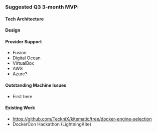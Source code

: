 ### Suggested Q3 3-month MVP:

#### Tech Architecture

#### Design

#### Provider Support
- Fusion
- Digital Ocean
- VirtualBox
- AWS
- Azure?

#### Outstanding Machine Issues

- First here

#### Existing Work

- https://github.com/TeckniX/kitematic/tree/docker-engine-selection
- DockerCon Hackathon (LightningKite)